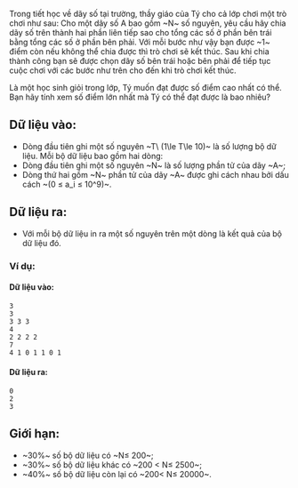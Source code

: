 Trong tiết học về dãy số tại trường, thầy giáo của Tý cho cả lớp chơi một trò chơi như sau: Cho một dãy số A bao gồm ~N~ số nguyên, yêu cầu hãy chia dãy số trên thành hai phần liên tiếp sao cho tổng các số ở phần bên trái bằng tổng các số ở phần bên phải. Với mỗi bước như vậy bạn được ~1~ điểm còn nếu không thể chia được thì trò chơi sẽ kết thúc. Sau khi chia thành công bạn sẽ được chọn dãy số bên trái hoặc bên phải để tiếp tục cuộc chơi với các bước như trên cho đến khi trò chơi kết thúc.

Là một học sinh giỏi trong lớp, Tý muốn đạt được số điểm cao nhất có thể. Bạn hãy tính xem số điểm lớn nhất mà Tý có thể đạt được là bao nhiêu?

## Dữ liệu vào:
- Dòng đầu tiên ghi một số nguyên ~T\ (1\le T\le 10)~ là số lượng bộ dữ liệu. Mỗi bộ dữ liệu bao gồm hai dòng:
- Dòng đầu tiên ghi một số nguyên ~N~ là số lượng phần tử của dãy ~A~;
- Dòng thứ hai gồm ~N~ phần tử của dãy ~A~ được ghi cách nhau bởi dấu cách ~(0 ≤ a_i ≤ 10^9)~.

## Dữ liệu ra:
- Với mỗi bộ dữ liệu in ra một số nguyên trên một dòng là kết quả của bộ dữ liệu đó.

### Ví dụ:
#### Dữ liệu vào:
```
3
3
3 3 3
4
2 2 2 2
7
4 1 0 1 1 0 1
```

#### Dữ liệu ra:
```
0
2
3
```

## Giới hạn:

- ~30\%~ số bộ dữ liệu có ~N≤ 200~;
- ~30\%~ số bộ dữ liệu khác có ~200 < N≤ 2500~;
- ~40\%~ số bộ dữ liệu còn lại có ~200< N≤ 20000~.